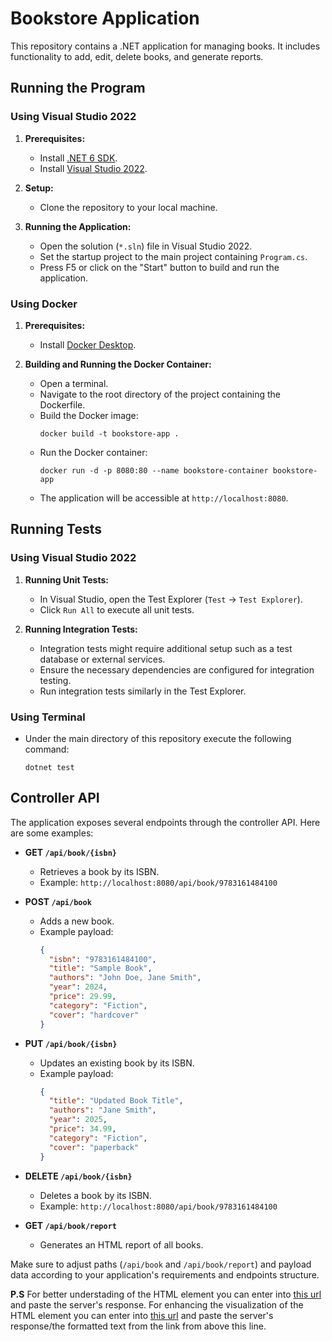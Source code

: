 # Bookstore Application

This repository contains a .NET application for managing books. It includes functionality to add, edit, delete books, and generate reports.

## Running the Program

### Using Visual Studio 2022

1. **Prerequisites:**
   - Install [.NET 6 SDK](https://dotnet.microsoft.com/download/dotnet/6.0).
   - Install [Visual Studio 2022](https://visualstudio.microsoft.com/vs/).

2. **Setup:**
   - Clone the repository to your local machine.

3. **Running the Application:**
   - Open the solution (`*.sln`) file in Visual Studio 2022.
   - Set the startup project to the main project containing `Program.cs`.
   - Press F5 or click on the "Start" button to build and run the application.

### Using Docker

1. **Prerequisites:**
   - Install [Docker Desktop](https://www.docker.com/products/docker-desktop).

2. **Building and Running the Docker Container:**
   - Open a terminal.
   - Navigate to the root directory of the project containing the Dockerfile.
   - Build the Docker image:
     ```
     docker build -t bookstore-app .
     ```
   - Run the Docker container:
     ```
     docker run -d -p 8080:80 --name bookstore-container bookstore-app
     ```
   - The application will be accessible at `http://localhost:8080`.

## Running Tests

### Using Visual Studio 2022

1. **Running Unit Tests:**
   - In Visual Studio, open the Test Explorer (`Test` -> `Test Explorer`).
   - Click `Run All` to execute all unit tests.

2. **Running Integration Tests:**
   - Integration tests might require additional setup such as a test database or external services.
   - Ensure the necessary dependencies are configured for integration testing.
   - Run integration tests similarly in the Test Explorer.

### Using Terminal

   - Under the main directory of this repository execute the following command:
     ```
     dotnet test
     ```

## Controller API

The application exposes several endpoints through the controller API. Here are some examples:

- **GET `/api/book/{isbn}`**
  - Retrieves a book by its ISBN.
  - Example: `http://localhost:8080/api/book/9783161484100`

- **POST `/api/book`**
  - Adds a new book.
  - Example payload:
    ```json
    {
      "isbn": "9783161484100",
      "title": "Sample Book",
      "authors": "John Doe, Jane Smith",
      "year": 2024,
      "price": 29.99,
      "category": "Fiction",
      "cover": "hardcover"
    }
    ```

- **PUT `/api/book/{isbn}`**
  - Updates an existing book by its ISBN.
  - Example payload:
    ```json
    {
      "title": "Updated Book Title",
      "authors": "Jane Smith",
      "year": 2025,
      "price": 34.99,
      "category": "Fiction",
      "cover": "paperback"
    }
    ```

- **DELETE `/api/book/{isbn}`**
  - Deletes a book by its ISBN.
  - Example: `http://localhost:8080/api/book/9783161484100`

- **GET `/api/book/report`**
  - Generates an HTML report of all books.

Make sure to adjust paths (`/api/book` and `/api/book/report`) and payload data according to your application's requirements and endpoints structure.

**P.S**
For better understading of the HTML element you can enter into [this url](https://www.freeformatter.com/html-formatter.html#before-output) and paste the server's response.
For enhancing the visualization of the HTML element you can enter into [this url](https://html.onlineviewer.net/) and paste the server's response/the formatted text from the link from above this line.
